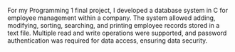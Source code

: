 For my Programming 1 final project, I developed a database
system in C for employee management within a company.
The system allowed adding, modifying, sorting, searching,
and printing employee records stored in a text file. Multiple
read and write operations were supported, and password
authentication was required for data access, ensuring data
security.
